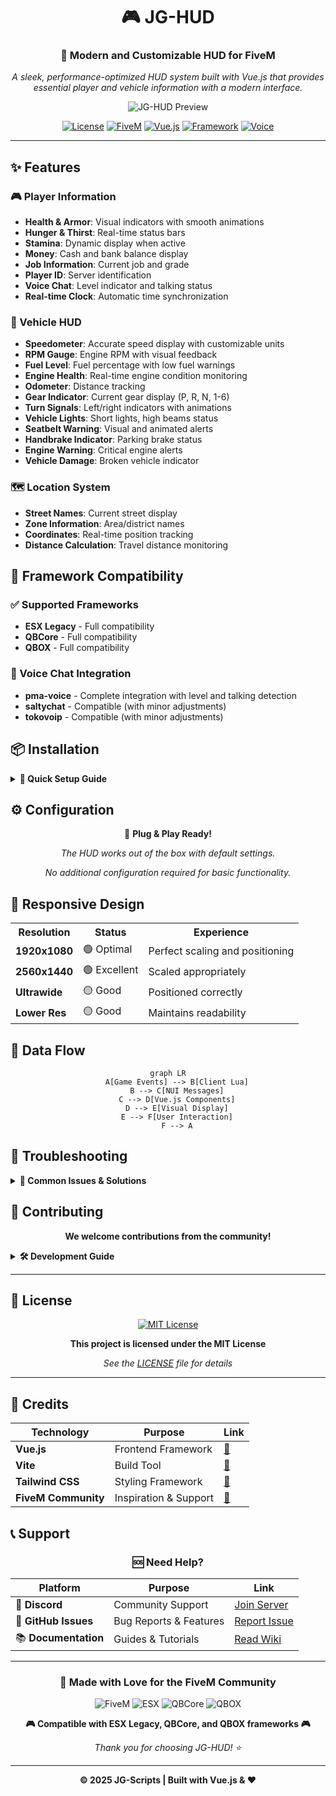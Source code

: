 <div align="center">

# 🎮 JG-HUD

### 🚗 **Modern and Customizable HUD for FiveM**

*A sleek, performance-optimized HUD system built with Vue.js that provides essential player and vehicle information with a modern interface.*

![JG-HUD Preview](https://i.imgur.com/LTESdrO.png)

[![License](https://img.shields.io/badge/license-MIT-blue.svg)](LICENSE)
[![FiveM](https://img.shields.io/badge/FiveM-Compatible-green.svg)](https://fivem.net/)
[![Vue.js](https://img.shields.io/badge/Vue.js-3.x-brightgreen.svg)](https://vuejs.org/)
[![Framework](https://img.shields.io/badge/Framework-ESX%20%7C%20QBCore%20%7C%20QBOX-orange.svg)](#-framework-compatibility)
[![Voice](https://img.shields.io/badge/Voice-pma--voice%20%7C%20saltychat%20%7C%20tokovoip-purple.svg)](#-voice-chat-integration)

---

</div>

## ✨ Features

### 🎮 Player Information
- **Health & Armor**: Visual indicators with smooth animations
- **Hunger & Thirst**: Real-time status bars
- **Stamina**: Dynamic display when active
- **Money**: Cash and bank balance display
- **Job Information**: Current job and grade
- **Player ID**: Server identification
- **Voice Chat**: Level indicator and talking status
- **Real-time Clock**: Automatic time synchronization

### 🚗 Vehicle HUD
- **Speedometer**: Accurate speed display with customizable units
- **RPM Gauge**: Engine RPM with visual feedback
- **Fuel Level**: Fuel percentage with low fuel warnings
- **Engine Health**: Real-time engine condition monitoring
- **Odometer**: Distance tracking
- **Gear Indicator**: Current gear display (P, R, N, 1-6)
- **Turn Signals**: Left/right indicators with animations
- **Vehicle Lights**: Short lights, high beams status
- **Seatbelt Warning**: Visual and animated alerts
- **Handbrake Indicator**: Parking brake status
- **Engine Warning**: Critical engine alerts
- **Vehicle Damage**: Broken vehicle indicator

### 🗺️ Location System
- **Street Names**: Current street display
- **Zone Information**: Area/district names
- **Coordinates**: Real-time position tracking
- **Distance Calculation**: Travel distance monitoring

## 🔧 Framework Compatibility

### ✅ Supported Frameworks
- **ESX Legacy** - Full compatibility
- **QBCore** - Full compatibility  
- **QBOX** - Full compatibility

### 🎯 Voice Chat Integration
- **pma-voice** - Complete integration with level and talking detection
- **saltychat** - Compatible (with minor adjustments)
- **tokovoip** - Compatible (with minor adjustments)

## 📦 Installation

<details>
<summary><strong>🚀 Quick Setup Guide</strong></summary>

### Step 1: Download
```bash
# Clone the repository
git clone https://github.com/JG-Scripts/jg-hud.git

# Or download and extract to your resources folder
```

### Step 2: Add to Server
Add this line to your `server.cfg`:
```cfg
ensure jg-hud
```

### Step 3: Framework Detection
✅ **Automatic Detection** - No configuration needed!
- ESX Legacy ✓
- QBCore ✓
- QBOX ✓

### Step 4: Dependencies
| Resource | Status | Notes |
|----------|--------|---------|
| Framework (ESX/QB/QBOX) | **Required** | Auto-detected |
| pma-voice | **Recommended** | For voice features |

</details>

## ⚙️ Configuration

<div align="center">

🎯 **Plug & Play Ready!**

*The HUD works out of the box with default settings.*

*No additional configuration required for basic functionality.*

</div>

## 📱 Responsive Design

<table align="center">
<tr>
<th>Resolution</th>
<th>Status</th>
<th>Experience</th>
</tr>
<tr>
<td><strong>1920x1080</strong></td>
<td>🟢 Optimal</td>
<td>Perfect scaling and positioning</td>
</tr>
<tr>
<td><strong>2560x1440</strong></td>
<td>🟢 Excellent</td>
<td>Scaled appropriately</td>
</tr>
<tr>
<td><strong>Ultrawide</strong></td>
<td>🟡 Good</td>
<td>Positioned correctly</td>
</tr>
<tr>
<td><strong>Lower Res</strong></td>
<td>🟡 Good</td>
<td>Maintains readability</td>
</tr>
</table>

## 🔄 Data Flow

<div align="center">

```mermaid
graph LR
    A[Game Events] --> B[Client Lua]
    B --> C[NUI Messages]
    C --> D[Vue.js Components]
    D --> E[Visual Display]
    E --> F[User Interaction]
    F --> A
```

</div>

## 🐛 Troubleshooting

<details>
<summary><strong>🔧 Common Issues & Solutions</strong></summary>

### 🚫 HUD Not Showing
- ✅ Ensure resource starts **after** your framework
- ✅ Check console for JavaScript errors
- ✅ Verify NUI is enabled

### 🚗 Vehicle Data Issues
- ✅ Confirm player is in vehicle
- ✅ Verify vehicle entity exists
- ✅ Check framework integration

### 🎤 Voice Problems
- ✅ Confirm **pma-voice** is running
- ✅ Check voice mode configuration
- ✅ Verify event handlers are registered

### 🐞 Debug Mode
Enable in `client/main.lua`:
```lua
local debugMode = true
```

</details>

## 🤝 Contributing

<div align="center">

**We welcome contributions from the community!**

</div>

<details>
<summary><strong>🛠️ Development Guide</strong></summary>

### Quick Start
1. 🍴 Fork the repository
2. 🌿 Create a feature branch
3. ✏️ Make your changes
4. 🧪 Test thoroughly
5. 📤 Submit a pull request

### Development Setup
```bash
# Install dependencies
cd vue-hud
npm install

# Development mode with hot reload
npm run dev

# Build for production
npm run build
```

</details>

---

## 📄 License

<div align="center">

[![MIT License](https://img.shields.io/badge/License-MIT-yellow.svg)](LICENSE)

**This project is licensed under the MIT License**

*See the [LICENSE](LICENSE) file for details*

</div>

---

## 🙏 Credits

<div align="center">

| Technology | Purpose | Link |
|------------|---------|------|
| **Vue.js** | Frontend Framework | [🔗](https://vuejs.org/) |
| **Vite** | Build Tool | [🔗](https://vitejs.dev/) |
| **Tailwind CSS** | Styling Framework | [🔗](https://tailwindcss.com/) |
| **FiveM Community** | Inspiration & Support | [🔗](https://fivem.net/) |

</div>

## 📞 Support

<div align="center">

### 🆘 **Need Help?**

| Platform | Purpose | Link |
|----------|---------|------|
| 💬 **Discord** | Community Support | [Join Server](https://discord.gg/yourserver) |
| 🐛 **GitHub Issues** | Bug Reports & Features | [Report Issue](https://github.com/JG-Scripts/jg-hud/issues) |
| 📚 **Documentation** | Guides & Tutorials | [Read Wiki](https://github.com/JG-Scripts/jg-hud/wiki) |

</div>

---

<div align="center">

### 💖 **Made with Love for the FiveM Community**

![FiveM](https://img.shields.io/badge/FiveM-Community-red?style=for-the-badge&logo=fivem)
![ESX](https://img.shields.io/badge/ESX-Legacy-blue?style=for-the-badge)
![QBCore](https://img.shields.io/badge/QBCore-Framework-green?style=for-the-badge)
![QBOX](https://img.shields.io/badge/QBOX-Framework-purple?style=for-the-badge)

**🎮 Compatible with ESX Legacy, QBCore, and QBOX frameworks 🎮**

*Thank you for choosing JG-HUD! ⭐*

---

**© 2025 JG-Scripts | Built with Vue.js & ❤️**

</div>